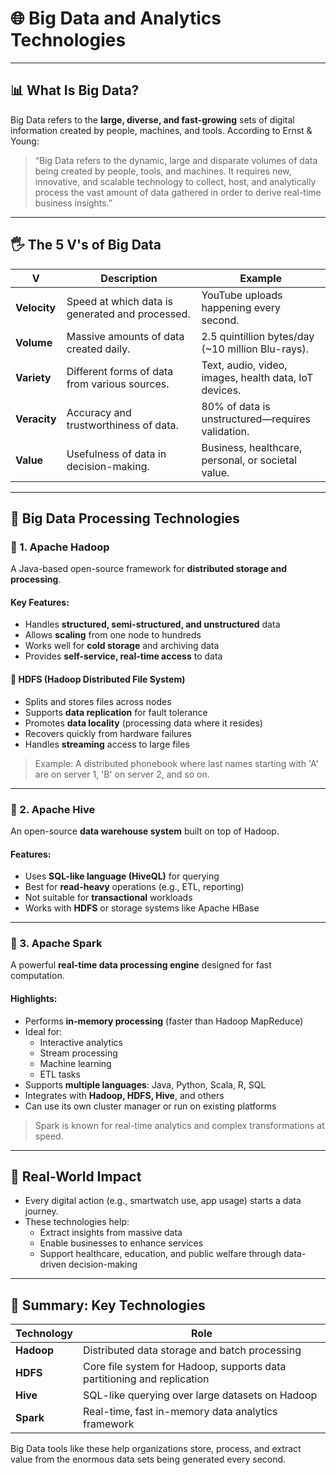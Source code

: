 # 🌐 Big Data and Analytics Technologies

---

## 📊 What Is Big Data?

Big Data refers to the **large, diverse, and fast-growing** sets of digital information created by people, machines, and tools. According to Ernst & Young:

> “Big Data refers to the dynamic, large and disparate volumes of data being created by people, tools, and machines. It requires new, innovative, and scalable technology to collect, host, and analytically process the vast amount of data gathered in order to derive real-time business insights.”

---

## 🖐 The 5 V's of Big Data

| V | Description | Example |
|--|-------------|---------|
| **Velocity** | Speed at which data is generated and processed. | YouTube uploads happening every second. |
| **Volume** | Massive amounts of data created daily. | 2.5 quintillion bytes/day (~10 million Blu-rays). |
| **Variety** | Different forms of data from various sources. | Text, audio, video, images, health data, IoT devices. |
| **Veracity** | Accuracy and trustworthiness of data. | 80% of data is unstructured—requires validation. |
| **Value** | Usefulness of data in decision-making. | Business, healthcare, personal, or societal value. |

---

## 🧠 Big Data Processing Technologies

### 🔹 1. **Apache Hadoop**
A Java-based open-source framework for **distributed storage and processing**.

#### Key Features:
- Handles **structured, semi-structured, and unstructured** data
- Allows **scaling** from one node to hundreds
- Works well for **cold storage** and archiving data
- Provides **self-service, real-time access** to data

#### 🔸 HDFS (Hadoop Distributed File System)
- Splits and stores files across nodes
- Supports **data replication** for fault tolerance
- Promotes **data locality** (processing data where it resides)
- Recovers quickly from hardware failures
- Handles **streaming** access to large files

> Example: A distributed phonebook where last names starting with 'A' are on server 1, 'B' on server 2, and so on.

---

### 🔹 2. **Apache Hive**
An open-source **data warehouse system** built on top of Hadoop.

#### Features:
- Uses **SQL-like language (HiveQL)** for querying
- Best for **read-heavy** operations (e.g., ETL, reporting)
- Not suitable for **transactional** workloads
- Works with **HDFS** or storage systems like Apache HBase

---

### 🔹 3. **Apache Spark**
A powerful **real-time data processing engine** designed for fast computation.

#### Highlights:
- Performs **in-memory processing** (faster than Hadoop MapReduce)
- Ideal for:
  - Interactive analytics
  - Stream processing
  - Machine learning
  - ETL tasks
- Supports **multiple languages**: Java, Python, Scala, R, SQL
- Integrates with **Hadoop, HDFS, Hive**, and others
- Can use its own cluster manager or run on existing platforms

> Spark is known for real-time analytics and complex transformations at speed.

---

## 🚀 Real-World Impact

- Every digital action (e.g., smartwatch use, app usage) starts a data journey.
- These technologies help:
  - Extract insights from massive data
  - Enable businesses to enhance services
  - Support healthcare, education, and public welfare through data-driven decision-making

---

## 🧰 Summary: Key Technologies

| Technology | Role |
|------------|------|
| **Hadoop** | Distributed data storage and batch processing |
| **HDFS** | Core file system for Hadoop, supports data partitioning and replication |
| **Hive** | SQL-like querying over large datasets on Hadoop |
| **Spark** | Real-time, fast in-memory data analytics framework |

Big Data tools like these help organizations store, process, and extract value from the enormous data sets being generated every second.

